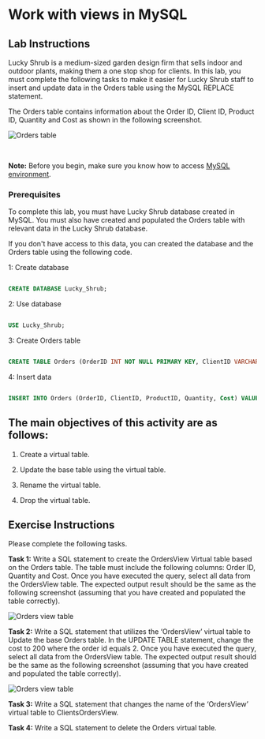 # Work with views in MySQL 



## Lab Instructions 

Lucky Shrub is a medium-sized garden design firm that sells indoor and outdoor plants, making them a one stop shop for clients.  In this lab, you must complete the following tasks to make it easier for Lucky Shrub staff to insert and update data in the Orders table using the MySQL REPLACE statement.    
 

The Orders table contains information about the Order ID, Client ID, Product ID, Quantity and Cost as shown in the following screenshot.   

 
![Orders table](images/orders.PNG)  

<br> 
 
**Note:** Before you begin, make sure you know how to access [MySQL environment](https://www.coursera.org/learn/database-structures-and-management-with-mysql/supplement/BSZK6/how-to-access-mysql-environment).

###  Prerequisites   

To complete this lab, you must have Lucky Shrub database created in MySQL. You must also have created and populated the Orders table with relevant data in the Lucky Shrub database.   

If you don't have access to this data, you can created the database and the Orders table using the following code.
  

1: Create database  

```SQL  

CREATE DATABASE Lucky_Shrub;  

```  
 

2: Use database  

```SQL  

USE Lucky_Shrub;  

```  

3: Create Orders table   

```SQL  

CREATE TABLE Orders (OrderID INT NOT NULL PRIMARY KEY, ClientID VARCHAR(10), ProductID VARCHAR(10), Quantity INT, Cost DECIMAL(6, 2));  

```  

4: Insert data  

```SQL  

INSERT INTO Orders (OrderID, ClientID, ProductID, Quantity, Cost) VALUES (1, "Cl1", "P1", 10, 500), (2, "Cl2", "P2", 5, 100), (3, "Cl3", "P3", 20, 800), (4, "Cl4", "P4", 15, 150), (5, "Cl3", "P3", 10, 450), (6, "Cl2", "P2", 5, 800), (7, "Cl1", "P4", 22, 1200), (8, "Cl1", "P1", 15, 150);   

```    
 

## The main objectives of this activity are as follows:     
 

1. Create a virtual table.

2. Update the base table using the virtual table.

3. Rename the virtual table.

4. Drop the virtual table.

 

## Exercise Instructions  

Please complete the following tasks.  
 

**Task 1:** Write a SQL statement to create the OrdersView Virtual table based on the Orders table. The table must include the following columns: Order ID, Quantity and Cost. Once you have executed the query, select all data from the OrdersView table. The expected output result should be the same as the following screenshot (assuming that you have created and populated the table correctly).  

 
![Orders view table](images/OrdersView.PNG)  
 

**Task 2:** Write a SQL statement that utilizes the ‘OrdersView’ virtual table to Update the base Orders table. In the UPDATE TABLE statement, change the cost to 200 where the order id equals 2. Once you have executed the query, select all data from the OrdersView table. The expected output result should be the same as the following screenshot (assuming that you have created and populated the table correctly). 

 

![Orders view table](images/OrdersView2.PNG)  

 
**Task 3:** Write a SQL statement that changes the name of the ‘OrdersView’ virtual table to ClientsOrdersView. 
 

**Task 4:** Write a SQL statement to delete the Orders virtual table. 
   
